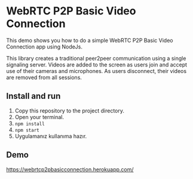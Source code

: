 # WebRTC P2P Basic Video Connection

This demo shows you how to do a simple WebRTC P2P Basic Video Connection app using NodeJs.

This library creates a traditional peer2peer communication using a single signaling server. Videos are added to the screen as users join and accept use of their cameras and microphones. As users disconnect, their videos are removed from all sessions.



## Install and run
1. Copy this repository to the project directory.
2. Open your terminal.
3. `npm install`
4. `npm start`
5. Uygulamanız kullanıma hazır.

## Demo
https://webrtcp2pbasicconnection.herokuapp.com/
